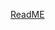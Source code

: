 [ReadME](https://raw.githubusercontent.com/mendixlabs/app-services-components/main/apps/web-widgets/dark-mode-toggle-widget/README.md ":include")
